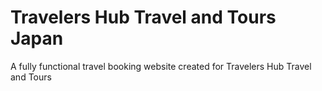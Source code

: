 # Travelers Hub Travel and Tours Japan
 A fully functional travel booking website created for Travelers Hub Travel and Tours
